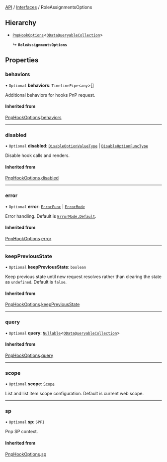 [API](API/index.md) / [Interfaces](index.md) / RoleAssignmentsOptions

## Hierarchy

- [`PnpHookOptions`](types_options.PnpHookOptions.md)<[`ODataQueryableCollection`](types_ODataQueryable.ODataQueryableCollection.md)\>

  ↳ **`RoleAssignmentsOptions`**

## Properties

### behaviors

• `Optional` **behaviors**: `TimelinePipe`<`any`\>[]

Additional behaviors for hooks PnP request.

#### Inherited from

[PnpHookOptions](types_options.PnpHookOptions.md).[behaviors](types_options.PnpHookOptions.md#behaviors)

___

### disabled

• `Optional` **disabled**: [`DisableOptionValueType`](types_options_RenderOptions.md#disableoptionvaluetype) \| [`DisableOptionFuncType`](types_options_RenderOptions.md#disableoptionfunctype)

Disable hook calls and renders.

#### Inherited from

[PnpHookOptions](types_options.PnpHookOptions.md).[disabled](types_options.PnpHookOptions.md#disabled)

___

### error

• `Optional` **error**: [`ErrorFunc`](types_options_ExceptionOptions.md#errorfunc) \| [`ErrorMode`](ErrorMode.md)

Error handling. Default is [`ErrorMode.Default`](ErrorMode.md#default).

#### Inherited from

[PnpHookOptions](types_options.PnpHookOptions.md).[error](types_options.PnpHookOptions.md#error)

___

### keepPreviousState

• `Optional` **keepPreviousState**: `boolean`

Keep previous state until new request resolves rather than clearing the state as `undefined`. Default is `false`.

#### Inherited from

[PnpHookOptions](types_options.PnpHookOptions.md).[keepPreviousState](types_options.PnpHookOptions.md#keeppreviousstate)

___

### query

• `Optional` **query**: [`Nullable`](NullableT.md#nullable)<[`ODataQueryableCollection`](types_ODataQueryable.ODataQueryableCollection.md)\>

#### Inherited from

[PnpHookOptions](types_options.PnpHookOptions.md).[query](types_options.PnpHookOptions.md#query)

___

### scope

• `Optional` **scope**: [`Scope`](types_Scope.Scope.md)

List and list item scope configuration. Default is current web scope.

___

### sp

• `Optional` **sp**: `SPFI`

Pnp SP context.

#### Inherited from

[PnpHookOptions](types_options.PnpHookOptions.md).[sp](types_options.PnpHookOptions.md#sp)
